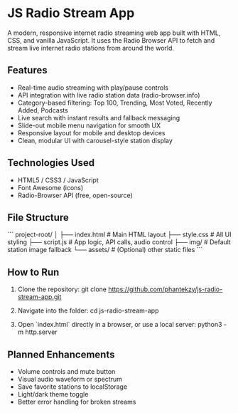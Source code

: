 
# JS Radio Stream App

A modern, responsive internet radio streaming web app built with HTML, CSS, and vanilla JavaScript. It uses the Radio Browser API to fetch and stream live internet radio stations from around the world.

## Features

- Real-time audio streaming with play/pause controls
- API integration with live radio station data (radio-browser.info)
- Category-based filtering: Top 100, Trending, Most Voted, Recently Added, Podcasts
- Live search with instant results and fallback messaging
- Slide-out mobile menu navigation for smooth UX
- Responsive layout for mobile and desktop devices
- Clean, modular UI with carousel-style station display

## Technologies Used

- HTML5 / CSS3 / JavaScript
- Font Awesome (icons)
- Radio-Browser API (free, open-source)

## File Structure

\`\`\`
project-root/
│
├── index.html        # Main HTML layout
├── style.css         # All UI styling
├── script.js         # App logic, API calls, audio control
├── img/              # Default station image fallback
└── assets/           # (Optional) other static files
\`\`\`

## How to Run

1. Clone the repository:
   git clone https://github.com/phantekzy/js-radio-stream-app.git

2. Navigate into the folder:
   cd js-radio-stream-app

3. Open \`index.html\` directly in a browser, or use a local server:
   python3 -m http.server

## Planned Enhancements

- Volume controls and mute button
- Visual audio waveform or spectrum
- Save favorite stations to localStorage
- Light/dark theme toggle
- Better error handling for broken streams




